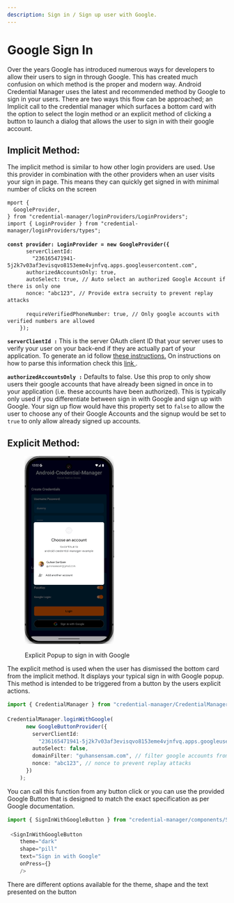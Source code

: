 ```yaml
---
description: Sign in / Sign up user with Google.
---
```


# Google Sign In

Over the years Google has introduced numerous ways for developers to allow their users to sign in through Google. This has created much confusion on which method is the proper and modern way. Android Credential Manager uses the latest and  recommended method by Google to sign in your users. There are two ways this flow can be approached; an Implicit call to the credential manager which surfaces a bottom card with the option to select the login method or an explicit method of clicking a button to launch a dialog that allows the user to sign in with their google account.

## Implicit Method:

The implicit method is similar to how other login providers are used. Use this provider in combination with the other providers when an user visits your sign in page. This means they can quickly get signed in with minimal number of clicks on the screen

<pre class="language-typescript"><code class="lang-typescript">mport {
  GoogleProvider,
} from "credential-manager/loginProviders/LoginProviders";
import { LoginProvider } from "credential-manager/loginProviders/types";
<strong>
</strong><strong>const provider: LoginProvider = new GoogleProvider({
</strong>      serverClientId:
        "236165471941-5j2k7v03af3evisqvo8153eme4vjnfvq.apps.googleusercontent.com",
      authorizedAccountsOnly: true,
      autoSelect: true, // Auto select an authorized Google Account if there is only one
      nonce: "abc123", // Provide extra secruity to prevent replay attacks

      requireVerifiedPhoneNumber: true, // Only google accounts with verified numbers are allowed
    });
</code></pre>

**`serverClientId :`** This is the server OAuth client ID that your server uses to verify your user on your back-end if they are actually part of your application. To generate an id follow [these instructions.](https://developer.android.com/identity/sign-in/credential-manager-siwg#set-google) On instructions on how to parse this information check this [link ](https://developers.google.com/identity/gsi/web/guides/verify-google-id-token).

**`authorizedAccountsOnly :`** Defaults to false. Use this prop to only show users their google accounts that have already been signed in once in to your application (i.e. these accounts have been authorized). This is typically only used if you differentiate between sign in with Google and sign up with Google. Your sign up flow would have this property set to `false` to allow the user to choose any of their Google Accounts and the signup would be set to `true` to only allow already signed up accounts.

## Explicit Method:

<figure><img src="../.gitbook/assets/image (5).png" alt="" width="205"><figcaption><p>Explicit Popup to sign in with Google</p></figcaption></figure>

The explicit method is used when the user has dismissed the bottom card from the implicit method. It displays your typical sign in with Google popup. This method is intended to be triggered from a button by the users explicit actions.

```typescript
import { CredentialManager } from "credential-manager/CredentialManager";

CredentialManager.loginWithGoogle(
      new GoogleButtonProvider({
        serverClientId:
          "236165471941-5j2k7v03af3evisqvo8153eme4vjnfvq.apps.googleusercontent.com",
        autoSelect: false,
        domainFilter: "guhansensam.com", // filter google accounts from this domain
        nonce: "abc123", // nonce to prevent replay attacks
      })
    );
```

You can call this function from any button click or you can use the provided Google Button that is designed to match the exact specification as per Google documentation.

```typescript
import { SignInWithGoogleButton } from "credential-manager/components/SignInWithGoogleButton";

 <SignInWithGoogleButton
    theme="dark"
    shape="pill"
    text="Sign in with Google"
    onPress={}
    />
```

&#x20;There are different options available for the theme, shape and the text presented on the button
